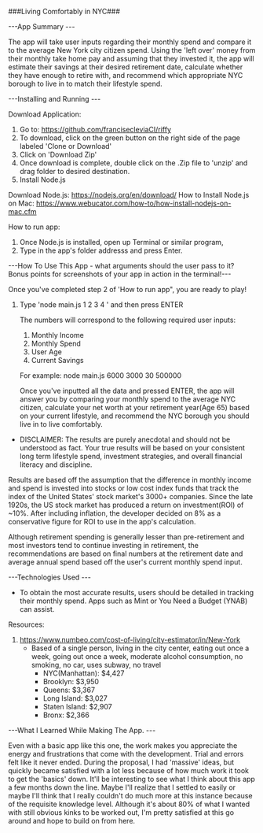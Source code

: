 ###Living Comfortably in NYC###

---App Summary ---


The app will take user inputs regarding their monthly spend and compare it to the average New York city citizen spend. Using the 'left over' money from their monthly take home pay and assuming that they invested it, the app will estimate their savings at their desired retirement date, calculate whether they have enough to retire with, and recommend which appropriate NYC borough to live in to match their lifestyle spend.


---Installing and Running ---

Download Application:
1. Go to: https://github.com/francisecleviaCI/riffy
2. To download, click on the green button on the right side of the page labeled 'Clone or Download'
3. Click on 'Download Zip'
4. Once download is complete, double click on the .Zip file to 'unzip' and drag folder to desired destination.
5. Install Node.js

Download Node.js: https://nodejs.org/en/download/
How to Install Node.js on Mac: https://www.webucator.com/how-to/how-install-nodejs-on-mac.cfm

How to run app:
1. Once Node.js is installed, open up Terminal or similar program, 
2. Type in the app's folder addresss and press Enter.


---How To Use This App - what arguments should the user pass to it? Bonus points for screenshots of your app in action in the terminal!---

Once you've completed step 2 of 'How to run app", you are ready to play!

1. Type 'node main.js 1 2 3 4 ' and then press ENTER

   The numbers will correspond to the following required user inputs:

    1. Monthly Income
    2. Monthly Spend
    3. User Age
    4. Current Savings

    For example: node main.js 6000 3000 30 500000

    Once you've inputted all the data and pressed ENTER, the app will answer you by comparing your monthly
    spend to the average NYC citizen, calculate your net worth at your retirement year(Age 65) based on your
    current lifestyle, and recommend the NYC borough you should live in to live comfortably.

* DISCLAIMER: The results are purely anecdotal and should not be understood as fact. Your true results will be based on your consistent long term lifestyle spend, investment strategies, and overall financial literacy and discipline.

Results are based off the assumption that the difference in monthly income and spend is invested into stocks or low cost index funds that track the index of the United States' stock market's 3000+ companies. Since the late 1920s, the US stock market has produced a return on investment(ROI) of ~10%. After including inflation, the developer decided on 8% as a conservative figure for ROI to use in the app's calculation.

Although retirement spending is generally lesser than pre-retirement and most investors tend to continue investing in retirement, the recommendations are based on final numbers at the retirement date and average annual spend based off the user's current monthly spend input.


---Technologies Used ---

* To obtain the most accurate results, users should be detailed in tracking their monthly spend. Apps such as Mint or You Need a Budget (YNAB) can assist.


Resources:

1. https://www.numbeo.com/cost-of-living/city-estimator/in/New-York
    - Based of a single person, living in the city center, eating out once a week, going out once a week,
    moderate alcohol consumption, no smoking, no car, uses subway, no travel
        - NYC(Manhattan): $4,427
        - Brooklyn: $3,950
        - Queens: $3,367
        - Long Island: $3,027
        - Staten Island: $2,907
        - Bronx: $2,366


---What I Learned While Making The App. ---

Even with a basic app like this one, the work makes you appreciate the energy and frustrations that come with
the development. Trial and errors felt like it never ended. During the proposal, I had 'massive' ideas,
but quickly became satisfied with a lot less because of how much work it took to get the 'basics' down. It'll
be interesting to see what I think about this app a few months down the line. Maybe I'll realize that I settled
to easily or maybe I'll think that I really couldn't do much more at this instance because of the requisite 
knowledge level. Although it's about 80% of what I wanted with still obvious kinks to be worked out, I'm
pretty satisfied at this go around and hope to build on from here.
